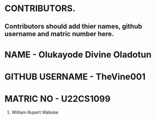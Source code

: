 # CONTRIBUTORS.
## Contributors should add thier names, github username and matric number here.
# NAME - Olukayode Divine Oladotun
# GITHUB USERNAME - TheVine001
# MATRIC NO - U22CS1099
<ol>
<li>William Rupert Waboke

</ol>
